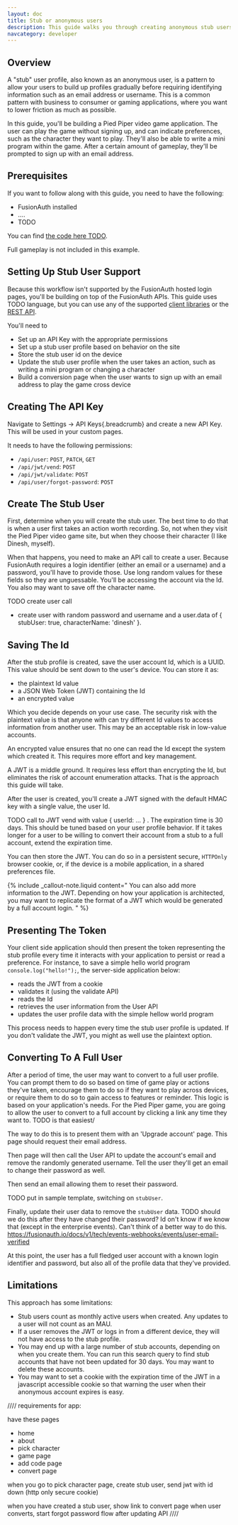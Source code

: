 ```yaml
---
layout: doc
title: Stub or anonymous users
description: This guide walks you through creating anonymous stub users in FusionAuth.
navcategory: developer
---
```


## Overview

A "stub" user profile, also known as an anonymous user, is a pattern to allow your users to build up profiles gradually before requiring identifying information such as an email address or username. This is a common pattern with business to consumer or gaming applications, where you want to lower friction as much as possible.

In this guide, you'll be building a Pied Piper video game application. The user can play the game without signing up, and can indicate preferences, such as the character they want to play. They'll also be able to write a mini program within the game. After a certain amount of gameplay, they'll be prompted to sign up with an email address.

## Prerequisites

If you want to follow along with this guide, you need to have the following:

* FusionAuth installed
* ....
* TODO

You can find [the code here TODO](https:...).

Full gameplay is not included in this example.

## Setting Up Stub User Support

Because this workflow isn't supported by the FusionAuth hosted login pages, you'll be building on top of the FusionAuth APIs. This guide uses TODO language, but you can use any of the supported [client libraries](/docs/v1/tech/client-libraries/) or the [REST API](/docs/v1/tech/apis/).

You'll need to

* Set up an API Key with the appropriate permissions
* Set up a stub user profile based on behavior on the site
* Store the stub user id on the device
* Update the stub user profile when the user takes an action, such as writing a mini program or changing a character
* Build a conversion page when the user wants to sign up with an email address to play the game cross device

## Creating The API Key

Navigate to <span>Settings -> API Keys</span>{.breadcrumb} and create a new API Key. This will be used in your custom pages.

It needs to have the following permissions:

* `/api/user`: `POST`, `PATCH`, `GET`
* `/api/jwt/vend`: `POST`
* `/api/jwt/validate`: `POST`
* `/api/user/forgot-password`: `POST`


## Create The Stub User

First, determine when you will create the stub user. The best time to do that is when a user first takes an action worth recording. So, not when they visit the Pied Piper video game site, but when they choose their character (I like Dinesh, myself). 

When that happens, you need to make an API call to create a user. Because FusionAuth requires a login identifier (either an email or a username) and a password, you'll have to provide those. Use long random values for these fields so they are unguessable. You'll be accessing the account via the Id. You also may want to save off the character name.

TODO create user call
- create user with random password and username and a user.data of { stubUser: true, characterName: 'dinesh' }.

## Saving The Id

After the stub profile is created, save the user account Id, which is a UUID. This value should be sent down to the user's device. You can store it as:

* the plaintext Id value
* a JSON Web Token (JWT) containing the Id
* an encrypted value

Which you decide depends on your use case. The security risk with the plaintext value is that anyone with can try different Id values to access information from another user. This may be an acceptable risk in low-value accounts.

An encrypted value ensures that no one can read the Id except the system which created it. This requires more effort and key management.

A JWT is a middle ground. It requires less effort than encrypting the Id, but eliminates the risk of account enumeration attacks. That is the approach this guide will take. 

After the user is created, you'll create a JWT signed with the default HMAC key with a single value, the user Id. 

TODO call to JWT vend with value { userId: ... } . The expiration time is 30 days. This should be tuned based on your user profile behavior. If it takes longer for a user to be willing to convert their account from a stub to a full account, extend the expiration time.

You can then store the JWT. You can do so in a persistent secure, `HTTPOnly` browser cookie, or, if the device is a mobile application, in a shared preferences file.

{% include _callout-note.liquid content="
You can also add more information to the JWT. Depending on how your application is architected, you may want to replicate the format of a JWT which would be generated by a full account login.
" %}

## Presenting The Token

Your client side application should then present the token representing the stub profile every time it interacts with your application to persist or read a preference. For instance, to save a simple hello world program `console.log("hello!");`, the server-side application below:

* reads the JWT from a cookie
* validates it (using the validate API)
* reads the Id
* retrieves the user information from the User API
* updates the user profile data with the simple hellow world program

This process needs to happen every time the stub user profile is updated. If you don't validate the JWT, you might as well use the plaintext option.

## Converting To A Full User

After a period of time, the user may want to convert to a full user profile. You can prompt them to do so based on time of game play or actions they've taken, encourage them to do so if they want to play across devices, or require them to do so to gain access to features or reminder. This logic is based on your application's needs. For the Pied Piper game, you are going to allow the user to convert to a full account by clicking a link any time they want to. TODO is that easiest/

The way to do this is to present them with an 'Upgrade account' page. This page should request their email address.

Then page will then call the User API to update the account's email and remove the randomly generated username. Tell the user they'll get an email to change their password as well.

Then send an email allowing them to reset their password.

TODO put in sample template, switching on `stubUser`.

Finally, update their user data to remove the `stubUser` data. TODO should we do this after they have changed their password? Id on't know if we know that (except in the enterprise events). Can't think of a better way to do this. https://fusionauth.io/docs/v1/tech/events-webhooks/events/user-email-verified

At this point, the user has a full fledged user account with a known login identifier and password, but also all of the profile data that they've provided.

## Limitations

This approach has some limitations:

* Stub users count as monthly active users when created. Any updates to a user will not count as an MAU.
* If a user removes the JWT or logs in from a different device, they will not have access to the stub profile.
* You may end up with a large number of stub accounts, depending on when you create them. You can run this search query to find stub accounts that have not been updated for 30 days. You may want to delete these accounts.
* You may want to set a cookie with the expiration time of the JWT in a javascript accessible cookie so that warning the user when their anonymous account expires is easy.


////
requirements for app:

have these pages
- home
- about
- pick character
- game page
- add code page
- convert page

when you go to pick character page, create stub user, send jwt with id down (http only secure cookie)

when you have created a stub user, show link to convert page
when user converts, start forgot password flow after updating API
////
